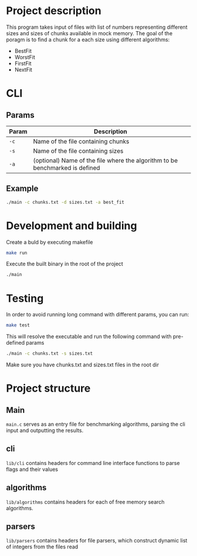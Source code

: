 # Project description

This program takes input of files with list of numbers representing different sizes and sizes of chunks available in mock memory.
The goal of the poragm is to find a chunk for a each size using different algorithms:

- BestFit
- WorstFit
- FirstFit
- NextFit

# CLI

## Params

| Param | Description                                                                  |
| ----- | ---------------------------------------------------------------------------- |
| `-c`  | Name of the file containing chunks                                           |
| `-s`  | Name of the file containing sizes                                            |
| `-a`  | (optional) Name of the file where the algorithm to be benchmarked is defined |

## Example

```bash
./main -c chunks.txt -d sizes.txt -a best_fit
```

# Development and building

Create a buld by executing makefile

```bash
make run
```

Execute the built binary in the root of the project

```bash
./main
```

# Testing

In order to avoid running long command with different params, you can run:

```bash
make test
```

This will resolve the executable and run the following command with pre-defined params

```bash
./main -c chunks.txt -s sizes.txt
```

Make sure you have chunks.txt and sizes.txt files in the root dir

# Project structure

## Main

`main.c` serves as an entry file for benchmarking algorithms, parsing the cli input and outputting the results.

## cli

`lib/cli` contains headers for command line interface functions to parse flags and their values

## algorithms

`lib/algorithms` contains headers for each of free memory search algorithms.

## parsers

`lib/parsers` contains headers for file parsers, which construct dynamic list of integers from the files read
